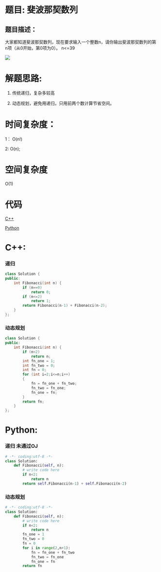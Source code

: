 # 题目: 斐波那契数列

## 题目描述：
大家都知道斐波那契数列，现在要求输入一个整数n，请你输出斐波那契数列的第n项（从0开始，第0项为0）。
n<=39

![](https://cuijiahua.com/wp-content/uploads/2017/11/basis_7_3.jpg)
  
# 解题思路:
  1. 传统递归，复杂多较高
  
  2. 动态规划，避免用递归，只用前两个数计算节省空间。
# 时间复杂度：
1： O(n!)
 
2:  O(n);
# 空间复杂度
  O(1)
  
# 代码

[C++](./Fibonacci.cpp)

[Python](./Fibonacci.py)

# C++: 
###  递归
```c++
class Solution {
public:
    int Fibonacci(int n) {
        if (n==0)
            return 0;
        if (n<=2)
            return 1;
        return Fibonacci(n-1) + Fibonacci(n-2);
    }
};
```
### 动态规划
```c++
class Solution {
public:
    int Fibonacci(int n) {
        if (n<2)
            return n;
        int fn_one = 1;
        int fn_two = 0;
        int fn = 0;
        for (int i=2;i<=n;i++)
        {
            fn = fn_one + fn_two;
            fn_two = fn_one;
            fn_one = fn;
        }
        return fn;
    }
};
```
# Python:
###  递归 未通过OJ
```python
# -*- coding:utf-8 -*-
class Solution:
    def Fibonacci(self, n):
        # write code here
        if n<2:
            return n
        return self.Fibonacci(n-1) + self.Fibonacci(n-2)
```
### 动态规划
```python
# -*- coding:utf-8 -*-
class Solution:
    def Fibonacci(self, n):
        # write code here
        if n<2:
            return n
        fn_one = 1
        fn_two = 0
        fn = 0
        for i in range(2,n+1):
            fn = fn_one + fn_two
            fn_two = fn_one
            fn_one = fn
        return fn
```

